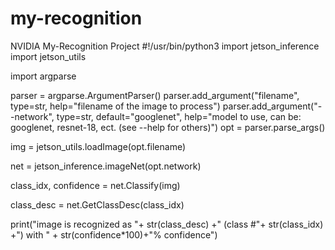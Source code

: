 # my-recognition
NVIDIA My-Recognition Project
#!/usr/bin/python3
import jetson_inference
import jetson_utils

import argparse

parser = argparse.ArgumentParser()
parser.add_argument("filename", type=str, help="filename of the image to process")
parser.add_argument("--network", type=str, default="googlenet", help="model to use, can be:  googlenet, resnet-18, ect. (see --help for others)")
opt = parser.parse_args()

img = jetson_utils.loadImage(opt.filename)

net = jetson_inference.imageNet(opt.network)

class_idx, confidence = net.Classify(img)

class_desc = net.GetClassDesc(class_idx)

print("image is recognized as "+ str(class_desc) +" (class #"+ str(class_idx) +") with " + str(confidence*100)+"% confidence")
